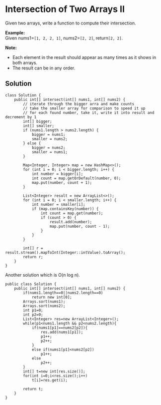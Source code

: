 # Intersection of Two Arrays II

Given two arrays, write a function to compute their intersection.

**Example:**  
Given nums1=`[1, 2, 2, 1]`, nums2=`[2, 2]`, return`[2, 2]`.

**Note:**

* Each element in the result should appear as many times as it shows in both arrays.
* The result can be in any order.

## Solution

```
class Solution {
    public int[] intersect(int[] nums1, int[] nums2) {
        // iterate through the bigger arra and make counts
        // take the smaller array for comparison to speed it up
        // for each found number, take it, write it into result and decrement by 1
        int[] bigger;
        int[] smaller;
        if (nums1.length > nums2.length) {
            bigger = nums1;
            smaller = nums2;
        } else {
            bigger = nums2;
            smaller = nums1;
        }
        
        Map<Integer, Integer> map = new HashMap<>();
        for (int i = 0; i < bigger.length; i++) {
            int number = bigger[i];
            int count = map.getOrDefault(number, 0);
            map.put(number, count + 1);
        }
        
        List<Integer> result = new ArrayList<>();
        for (int i = 0; i < smaller.length; i++) {
            int number = smaller[i];
            if (map.containsKey(number)) {
                int count = map.get(number);
                if (count > 0) {
                    result.add(number);
                    map.put(number, count - 1);
                }
            }
        }
        
        int[] r = result.stream().mapToInt(Integer::intValue).toArray();
        return r;
    }
}
```

Another solution which is O\(n log n\).

```
public class Solution {
    public int[] intersect(int[] nums1, int[] nums2) {
        if(nums1.length==0||nums2.length==0)
            return new int[0];
        Arrays.sort(nums1);
        Arrays.sort(nums2);
        int p1=0;
        int p2=0;
        List<Integer> res=new ArrayList<Integer>();
        while(p1<nums1.length && p2<nums2.length){
            if(nums1[p1]==nums2[p2]){
                res.add(nums1[p1]);
                p1++;
                p2++;
            }
            else if(nums1[p1]<nums2[p2])
                p1++;
            else 
                p2++;
        }
        int[] t=new int[res.size()];
        for(int i=0;i<res.size();i++)
            t[i]=res.get(i);
            
        return t;
    }
}
```



